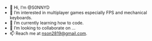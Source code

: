 - 👋 Hi, I’m @S0NNYD
- 👀 I’m interested in multiplayer games especially FPS and mechanical keyboards.
- 🌱 I’m currently learning how to code.
- 💞️ I’m looking to collaborate on ...
- 📫 Reach me at nson2819@gmail.com.

<!---
S0NNYD/S0NNYD is a ✨ special ✨ repository because its `README.md` (this file) appears on your GitHub profile.
You can click the Preview link to take a look at your changes.
--->
